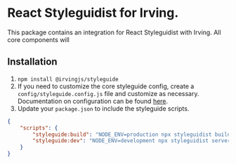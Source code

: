 # React Styleguidist for Irving.
This package contains an integration for React Styleguidist with Irving. All core components will

## Installation
1. `npm install @irvingjs/styleguide`
2. If you need to customize the core styleguide config, create a `config/styleguide.config.js` file and customize as necessary.
Documentation on configuration can be found [here](https://react-styleguidist.js.org/docs/configuration.html).
3. Update your `package.json` to include the styleguide scripts.
```json
{
    "scripts": {
        "styleguide:build": "NODE_ENV=production npx styleguidist build --config ./node_modules/@irvingjs/styleguide/config/styleguide.config.js",
        "styleguide:dev": "NODE_ENV=development npx styleguidist server --config ./node_modules/@irvingjs/styleguide/config/styleguide.config.js",
    }
}
```
